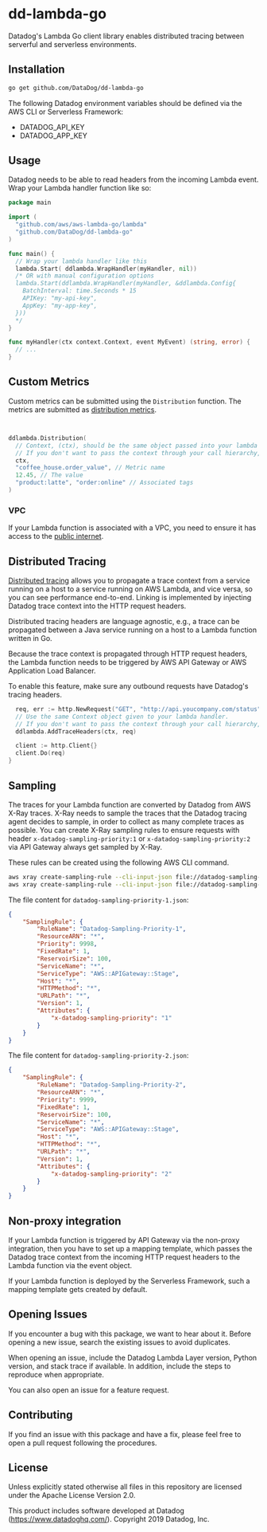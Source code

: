 # dd-lambda-go

Datadog's Lambda Go client library enables distributed tracing between serverful and serverless environments.

## Installation

```bash
go get github.com/DataDog/dd-lambda-go
```

The following Datadog environment variables should be defined via the AWS CLI or Serverless Framework:

- DATADOG_API_KEY
- DATADOG_APP_KEY

## Usage

Datadog needs to be able to read headers from the incoming Lambda event. Wrap your Lambda handler function like so:

```go
package main

import (
  "github.com/aws/aws-lambda-go/lambda"
  "github.com/DataDog/dd-lambda-go"
)

func main() {
  // Wrap your lambda handler like this
  lambda.Start( ddlambda.WrapHandler(myHandler, nil))
  /* OR with manual configuration options
  lambda.Start(ddlambda.WrapHandler(myHandler, &ddlambda.Config{
    BatchInterval: time.Seconds * 15
    APIKey: "my-api-key",
    AppKey: "my-app-key",
  }))
  */
}

func myHandler(ctx context.Context, event MyEvent) (string, error) {
  // ...
}
```

## Custom Metrics

Custom metrics can be submitted using the `Distribution` function. The metrics are submitted as [distribution metrics](https://docs.datadoghq.com/graphing/metrics/distributions/).

```go


ddlambda.Distribution(
  // Context, (ctx), should be the same object passed into your lambda handler function, (or a child).
  // If you don't want to pass the context through your call hierarchy, you can use ddlambda.GetContext()
  ctx,
  "coffee_house.order_value", // Metric name
  12.45, // The value
  "product:latte", "order:online" // Associated tags
)
```

### VPC

If your Lambda function is associated with a VPC, you need to ensure it has access to the [public internet](https://aws.amazon.com/premiumsupport/knowledge-center/internet-access-lambda-function/).

## Distributed Tracing

[Distributed tracing](https://docs.datadoghq.com/tracing/guide/distributed_tracing/?tab=python) allows you to propagate a trace context from a service running on a host to a service running on AWS Lambda, and vice versa, so you can see performance end-to-end. Linking is implemented by injecting Datadog trace context into the HTTP request headers.

Distributed tracing headers are language agnostic, e.g., a trace can be propagated between a Java service running on a host to a Lambda function written in Go.

Because the trace context is propagated through HTTP request headers, the Lambda function needs to be triggered by AWS API Gateway or AWS Application Load Balancer.

To enable this feature, make sure any outbound requests have Datadog's tracing headers.

```go
  req, err := http.NewRequest("GET", "http://api.youcompany.com/status")
  // Use the same Context object given to your lambda handler.
  // If you don't want to pass the context through your call hierarchy, you can use ddlambda.GetContext()
  ddlambda.AddTraceHeaders(ctx, req)

  client := http.Client{}
  client.Do(req)
}
```

## Sampling

The traces for your Lambda function are converted by Datadog from AWS X-Ray traces. X-Ray needs to sample the traces that the Datadog tracing agent decides to sample, in order to collect as many complete traces as possible. You can create X-Ray sampling rules to ensure requests with header `x-datadog-sampling-priority:1` or `x-datadog-sampling-priority:2` via API Gateway always get sampled by X-Ray.

These rules can be created using the following AWS CLI command.

```bash
aws xray create-sampling-rule --cli-input-json file://datadog-sampling-priority-1.json
aws xray create-sampling-rule --cli-input-json file://datadog-sampling-priority-2.json
```

The file content for `datadog-sampling-priority-1.json`:

```json
{
    "SamplingRule": {
        "RuleName": "Datadog-Sampling-Priority-1",
        "ResourceARN": "*",
        "Priority": 9998,
        "FixedRate": 1,
        "ReservoirSize": 100,
        "ServiceName": "*",
        "ServiceType": "AWS::APIGateway::Stage",
        "Host": "*",
        "HTTPMethod": "*",
        "URLPath": "*",
        "Version": 1,
        "Attributes": {
            "x-datadog-sampling-priority": "1"
        }
    }
}
```

The file content for `datadog-sampling-priority-2.json`:

```json
{
    "SamplingRule": {
        "RuleName": "Datadog-Sampling-Priority-2",
        "ResourceARN": "*",
        "Priority": 9999,
        "FixedRate": 1,
        "ReservoirSize": 100,
        "ServiceName": "*",
        "ServiceType": "AWS::APIGateway::Stage",
        "Host": "*",
        "HTTPMethod": "*",
        "URLPath": "*",
        "Version": 1,
        "Attributes": {
            "x-datadog-sampling-priority": "2"
        }
    }
}
```

## Non-proxy integration

If your Lambda function is triggered by API Gateway via the non-proxy integration, then you have to set up a mapping template, which passes the Datadog trace context from the incoming HTTP request headers to the Lambda function via the event object.

If your Lambda function is deployed by the Serverless Framework, such a mapping template gets created by default.

## Opening Issues

If you encounter a bug with this package, we want to hear about it. Before opening a new issue, search the existing issues to avoid duplicates.

When opening an issue, include the Datadog Lambda Layer version, Python version, and stack trace if available. In addition, include the steps to reproduce when appropriate.

You can also open an issue for a feature request.

## Contributing

If you find an issue with this package and have a fix, please feel free to open a pull request following the procedures.

## License

Unless explicitly stated otherwise all files in this repository are licensed under the Apache License Version 2.0.

This product includes software developed at Datadog (https://www.datadoghq.com/). Copyright 2019 Datadog, Inc.